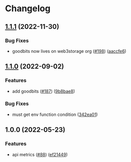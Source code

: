 # Changelog

## [1.1.1](https://github.com/nftstorage/nftstorage.link/compare/cron-v1.1.0...cron-v1.1.1) (2022-11-30)


### Bug Fixes

* goodbits now lives on web3storage org ([#198](https://github.com/nftstorage/nftstorage.link/issues/198)) ([aaccfe6](https://github.com/nftstorage/nftstorage.link/commit/aaccfe67ac8a30036ccf7f7c262ce13b49d5391f))

## [1.1.0](https://github.com/nftstorage/nftstorage.link/compare/cron-v1.0.0...cron-v1.1.0) (2022-09-02)


### Features

* add goodbits ([#187](https://github.com/nftstorage/nftstorage.link/issues/187)) ([9b8bae8](https://github.com/nftstorage/nftstorage.link/commit/9b8bae8becdb6fff7baf876fb23100eb6ed3dd09))


### Bug Fixes

* must get env function condition ([342ea01](https://github.com/nftstorage/nftstorage.link/commit/342ea01e286d8da2b2c7e24997922d6b9eb9d67c))

## 1.0.0 (2022-05-23)


### Features

* api metrics ([#88](https://github.com/nftstorage/nftstorage.link/issues/88)) ([ef21449](https://github.com/nftstorage/nftstorage.link/commit/ef2144975d6055d62145d72bd1e5522bedd7751f))
